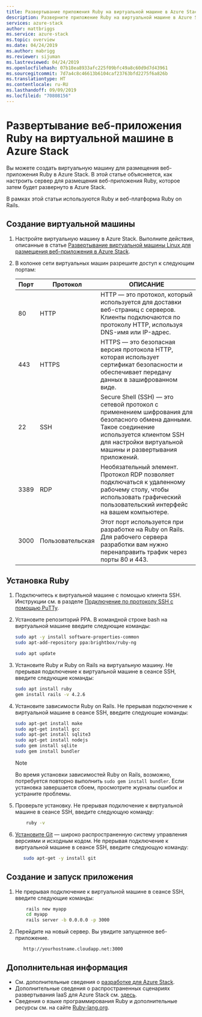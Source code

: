 ```yaml
---
title: Развертывание приложения Ruby на виртуальной машине в Azure Stack | Документация Майкрософт
description: Разверните приложение Ruby на виртуальной машине в Azure Stack.
services: azure-stack
author: mattbriggs
ms.service: azure-stack
ms.topic: overview
ms.date: 04/24/2019
ms.author: mabrigg
ms.reviewer: sijuman
ms.lastreviewed: 04/24/2019
ms.openlocfilehash: 07b18ea8933afc225f09bfc49a8c60d9d7d43961
ms.sourcegitcommit: 7d7a4c8c46613b6104caf23763bfd2275f6a826b
ms.translationtype: HT
ms.contentlocale: ru-RU
ms.lasthandoff: 09/09/2019
ms.locfileid: "70808156"
---
```

# <a name="deploy-a-ruby-web-app-to-a-vm-in-azure-stack"></a>Развертывание веб-приложения Ruby на виртуальной машине в Azure Stack

Вы можете создать виртуальную машину для размещения веб-приложения Ruby в Azure Stack. В этой статье объясняется, как настроить сервер для размещения веб-приложения Ruby, которое затем будет развернуто в Azure Stack.

В рамках этой статьи используются Ruby и веб-платформа Ruby on Rails.

## <a name="create-a-vm"></a>Создание виртуальной машины

1. Настройте виртуальную машину в Azure Stack. Выполните действия, описанные в статье [Развертывание виртуальной машины Linux для размещения веб-приложения в Azure Stack](azure-stack-dev-start-howto-deploy-linux.md).

2. В колонке сети виртуальных машин разрешите доступ к следующим портам:

    | Порт | Протокол | ОПИСАНИЕ |
    | --- | --- | --- |
    | 80 | HTTP | HTTP — это протокол, который используется для доставки веб-страниц с серверов. Клиенты подключаются по протоколу HTTP, используя DNS-имя или IP-адрес. |
    | 443 | HTTPS | HTTPS — это безопасная версия протокола HTTP, которая использует сертификат безопасности и обеспечивает передачу данных в зашифрованном виде. |
    | 22 | SSH | Secure Shell (SSH) — это сетевой протокол с применением шифрования для безопасного обмена данными. Такое соединение используется клиентом SSH для настройки виртуальной машины и развертывания приложений. |
    | 3389 | RDP | Необязательный элемент. Протокол RDP позволяет подключаться к удаленному рабочему столу, чтобы использовать графический пользовательский интерфейс на вашем компьютере.   |
    | 3000 | Пользовательская | Этот порт используется при разработке на Ruby on Rails. Для рабочего сервера разработки вам нужно перенаправить трафик через порты 80 и 443. |

## <a name="install-ruby"></a>Установка Ruby

1. Подключитесь к виртуальной машине c помощью клиента SSH. Инструкции см. в разделе [Подключение по протоколу SSH с помощью PuTTy](azure-stack-dev-start-howto-ssh-public-key.md#connect-with-ssh-by-using-putty).

1. Установите репозиторий PPA. В командной строке bash на виртуальной машине введите следующие команды:

    ```bash  
    sudo apt -y install software-properties-common
    sudo apt-add-repository ppa:brightbox/ruby-ng

    sudo apt update
    ```

2. Установите Ruby и Ruby on Rails на виртуальную машину. Не прерывая подключение к виртуальной машине в сеансе SSH, введите следующие команды:

    ```bash  
    sudo apt install ruby
    gem install rails -v 4.2.6
    ```

3. Установите зависимости Ruby on Rails. Не прерывая подключение к виртуальной машине в сеансе SSH, введите следующие команды:

    ```bash  
    sudo apt-get install make
    sudo apt-get install gcc
    sudo apt-get install sqlite3
    sudo apt-get install nodejs
    sudo gem install sqlite
    sudo gem install bundler
    ```

    > [!Note]  
    > Во время установки зависимостей Ruby on Rails, возможно, потребуется повторно выполнить `sudo gem install bundler`. Если установка завершается сбоем, просмотрите журналы ошибок и устраните проблемы.

4. Проверьте установку. Не прерывая подключение к виртуальной машине в сеансе SSH, введите следующую команду:

    ```bash  
        ruby -v
    ```

3. [Установите Git](https://git-scm.com) — широко распространенную систему управления версиями и исходным кодом. Не прерывая подключение к виртуальной машине в сеансе SSH, введите следующую команду:

    ```bash  
       sudo apt-get -y install git
    ```

## <a name="create-and-run-an-app"></a>Создание и запуск приложения

1. Не прерывая подключение к виртуальной машине в сеансе SSH, введите следующие команды:

    ```bash
        rails new myapp
        cd myapp
        rails server -b 0.0.0.0 -p 3000
    ```

2. Перейдите на новый сервер. Вы увидите запущенное веб-приложение.

    ```HTTP  
       http://yourhostname.cloudapp.net:3000
    ```

## <a name="next-steps"></a>Дополнительная информация

- См. дополнительные сведения о [разработке для Azure Stack](azure-stack-dev-start.md).
- Дополнительные сведения о распространенных сценариях развертывания IaaS для Azure Stack см. [здесь](azure-stack-dev-start-deploy-app.md).
- Сведения о языке программирования Ruby и дополнительные ресурсы см. на сайте [Ruby-lang.org](https://www.ruby-lang.org).
